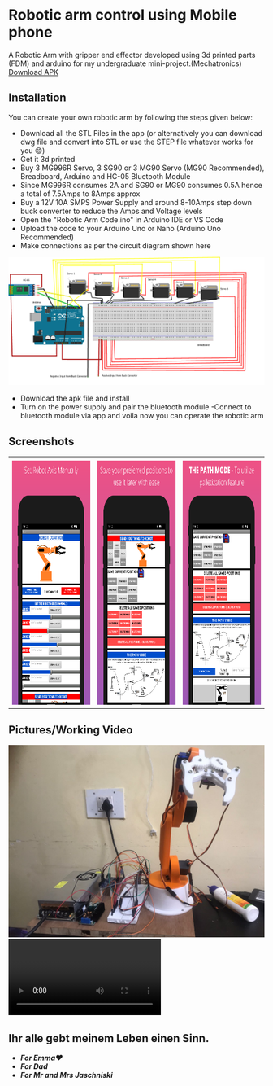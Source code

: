 
# Robotic arm control using Mobile phone 

A Robotic Arm with gripper end effector developed using 3d printed parts (FDM) and arduino  for my undergraduate mini-project.(Mechatronics) 
[Download APK](https://github.com/MasterJain/RoboticArm/blob/main/RobotArm.apk?raw=true "Download APK")

## Installation 

You can create your own robotic arm by following the steps given below:

-  Download all the STL Files in the app 
    (or alternatively you can download dwg file and convert into STL or use the STEP file whatever works for you 😊)
- Get it 3d printed
- Buy 3 MG996R Servo, 3  SG90 or 3 MG90 Servo (MG90 Recommended), Breadboard, Arduino and HC-05 Bluetooth Module
-  Since MG996R consumes 2A and SG90 or MG90  consumes 0.5A hence a total of 7.5Amps to 8Amps approx
- Buy a 12V 10A SMPS Power Supply and around 8-10Amps step down buck converter to reduce the Amps and Voltage levels
- Open the "Robotic Arm Code.ino" in Arduino IDE or VS Code
- Upload the code to your Arduino Uno or Nano (Arduino Uno Recommended)
- Make connections as per the circuit diagram shown here

<img src="https://github.com/MasterJain/RoboticArm/raw/main/circuit%20diagram.png">

- Download the apk file and install
- Turn on the power supply and pair the bluetooth module 
-Connect to bluetooth module via app and voila now you can operate the robotic arm

## Screenshots

<table>
  <tr>
    <td> </td>
     <td> </td> 
     <td> </td>
  </tr>
  <tr>
    <td><img src="https://github.com/MasterJain/RoboticArm/raw/main/1.png" width=270 height=480></td>
    <td><img src="https://github.com/MasterJain/RoboticArm/raw/main/2.png" width=270 height=480></td>
      <td><img src="https://github.com/MasterJain/RoboticArm/raw/main/3.png" width=270 height=480></td>
  </tr>
 </table>
 
## Pictures/Working Video
<img src="https://github.com/MasterJain/RoboticArm/raw/main/final%20pic.jfif">
<video src='https://user-images.githubusercontent.com/41005631/171324045-4c217759-2dea-4f96-b245-96a63940af06.mp4'></video>
    


## Ihr alle gebt meinem Leben einen Sinn.

- ***For Emma❤️***
- ***For Dad***
- ***For Mr and Mrs Jaschniski***
